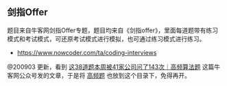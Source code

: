 ## 剑指Offer

题目来自牛客网剑指Offer专题，题目均来自《剑指offer》，里面每道题带有练习模式和考试模式，可还原考试模式进行模拟，也可通过练习模式进行练习。

- https://www.nowcoder.com/ta/coding-interviews

@200903 更新，看到 [这38道题本周被41家公司问了143次｜高频算法题](https://mp.weixin.qq.com/s/3V44lti6dzGMrKig_94ISg) 这篇牛客网公众号发的文章，于是将 [高频题](https://www.nowcoder.com/ta/job-code-high-week) 也放到这个目录下，免得再开。